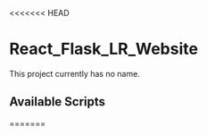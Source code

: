 <<<<<<< HEAD
# React_Flask_LR_Website

This project currently has no name.

## Available Scripts


=======
